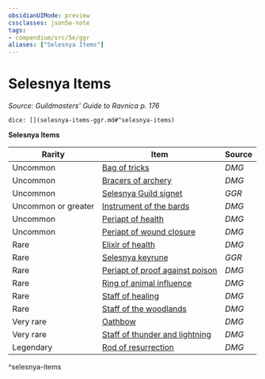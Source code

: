 ```yaml
---
obsidianUIMode: preview
cssclasses: json5e-note
tags:
- compendium/src/5e/ggr
aliases: ["Selesnya Items"]
---
```

# Selesnya Items
*Source: Guildmasters' Guide to Ravnica p. 176* 

`dice: [](selesnya-items-ggr.md#^selesnya-items)`

**Selesnya Items**

| Rarity | Item | Source |
|--------|------|--------|
| Uncommon | [Bag of tricks](compendium/items/bag-of-tricks.md) | *DMG* |
| Uncommon | [Bracers of archery](compendium/items/bracers-of-archery.md) | *DMG* |
| Uncommon | [Selesnya Guild signet](compendium/items/selesnya-guild-signet-ggr.md) | *GGR* |
| Uncommon or greater | [Instrument of the bards](compendium/items/instrument-of-the-bards.md) | *DMG* |
| Uncommon | [Periapt of health](compendium/items/periapt-of-health.md) | *DMG* |
| Uncommon | [Periapt of wound closure](compendium/items/periapt-of-wound-closure.md) | *DMG* |
| Rare | [Elixir of health](compendium/items/elixir-of-health.md) | *DMG* |
| Rare | [Selesnya keyrune](compendium/items/selesnya-keyrune-ggr.md) | *GGR* |
| Rare | [Periapt of proof against poison](compendium/items/periapt-of-proof-against-poison.md) | *DMG* |
| Rare | [Ring of animal influence](compendium/items/ring-of-animal-influence.md) | *DMG* |
| Rare | [Staff of healing](compendium/items/staff-of-healing.md) | *DMG* |
| Rare | [Staff of the woodlands](compendium/items/staff-of-the-woodlands.md) | *DMG* |
| Very rare | [Oathbow](compendium/items/oathbow.md) | *DMG* |
| Very rare | [Staff of thunder and lightning](compendium/items/staff-of-thunder-and-lightning.md) | *DMG* |
| Legendary | [Rod of resurrection](compendium/items/rod-of-resurrection.md) | *DMG* |
^selesnya-items